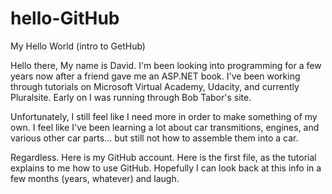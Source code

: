 # hello-GitHub
My Hello World (intro to GetHub)

Hello there, My name is David. I'm been looking into programming for a few years now after a friend gave me an ASP.NET book. I've been working through tutorials on Microsoft Virtual Academy, Udacity, and currently Pluralsite. Early on I was running through Bob Tabor's site. 

Unfortunately, I still feel like I need more in order to make something of my own. I feel like I've been learning a lot about car transmitions, engines, and various other car parts... but still not how to assemble them into a car. 

Regardless. Here is my GitHub account. Here is the first file, as the tutorial explains to me how to use GitHub. Hopefully I can look back at this info in a few months (years, whatever) and laugh.
